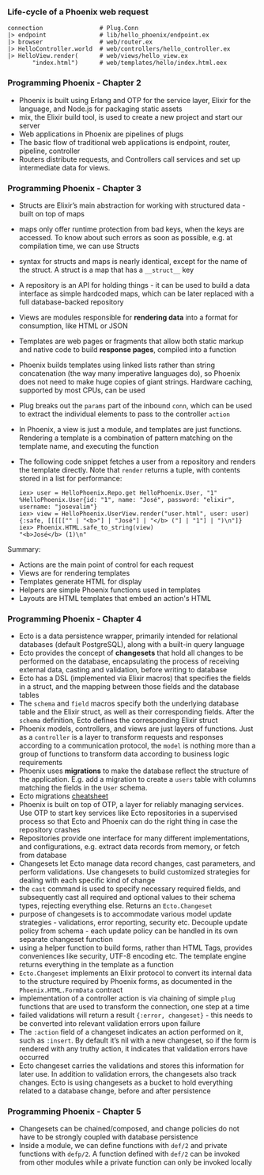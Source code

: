 ### Life-cycle of a Phoenix web request

```
connection                # Plug.Conn
|> endpoint               # lib/hello_phoenix/endpoint.ex
|> browser                # web/router.ex
|> HelloController.world  # web/controllers/hello_controller.ex
|> HelloView.render(      # web/views/hello_view.ex
       "index.html")      # web/templates/hello/index.html.eex
```

### Programming Phoenix - Chapter 2

- Phoenix is built using Erlang and OTP for the service layer, Elixir for the language, and Node.js for packaging static assets
- mix, the Elixir build tool, is used to create a new project and start our server
- Web applications in Phoenix are pipelines of plugs
- The basic flow of traditional web applications is endpoint, router, pipeline, controller
- Routers distribute requests, and Controllers call services and set up intermediate data for views.

### Programming Phoenix - Chapter 3

- Structs are Elixir’s main abstraction for working with structured data - built on top of maps
- maps only offer runtime protection from bad keys, when the keys are accessed. To know about such errors as soon as possible, e.g. at compilation time, we can use Structs
- syntax for structs and maps is nearly identical, except for the name of the struct. A struct is a map that has a `__struct__` key
- A repository is an API for holding things - it can be used to build a data interface as simple hardcoded maps, which can be later replaced with a full database-backed repository
- Views are modules responsible for **rendering data** into a format for consumption, like HTML or JSON
- Templates are web pages or fragments that allow both static markup and native code to build **response pages**, compiled into a function
- Phoenix builds templates using linked lists rather than string concatenation (the way many imperative languages do), so Phoenix does not need to make huge copies of giant strings. Hardware caching, supported by most CPUs, can be used
- Plug breaks out the `params` part of the inbound `conn`, which can be used to extract the individual elements to pass to the controller `action`
- In Phoenix, a view is just a module, and templates are just functions. Rendering a template is a combination of pattern matching on the template name, and executing the function
- The following code snippet fetches a user from a repository and renders the template directly. Note that `render` returns a tuple, with contents stored in a list for performance:

    ```
    iex> user = HelloPhoenix.Repo.get HelloPhoenix.User, "1"
    %HelloPhoenix.User{id: "1", name: "José", password: "elixir", username: "josevalim"}
    iex> view = HelloPhoenix.UserView.render("user.html", user: user)
    {:safe, [[[[["" | "<b>"] | "José"] | "</b> ("] | "1"] | ")\n"]}
    iex> Phoenix.HTML.safe_to_string(view)
    "<b>José</b> (1)\n"
    ```

Summary:

- Actions are the main point of control for each request
- Views are for rendering templates
- Templates generate HTML for display
- Helpers are simple Phoenix functions used in templates
- Layouts are HTML templates that embed an action's HTML

### Programming Phoenix - Chapter 4

- Ecto is a data persistence wrapper, primarily intended for relational databases (default PostgreSQL), along with a built-in query language
- Ecto provides the concept of __changesets__ that hold all changes to be performed on the database, encapsulating the process of receiving external data, casting and validation, before writing to database
- Ecto has a DSL (implemented via Elixir macros) that specifies the fields in a struct, and the mapping between those fields and the database tables
- The `schema` and `field` macros specify both the underlying database table and the Elixir struct, as well as their corresponding fields. After the `schema` definition, Ecto defines the corresponding Elixir struct
- Phoenix models, controllers, and views are just layers of functions. Just as a `controller` is a layer to transform requests and responses according to a communication protocol, the `model` is nothing more than a group of functions to transform data according to business logic requirements
- Phoenix uses __migrations__ to make the database reflect the structure of the application. E.g. add a migration to create a `users` table with columns matching the fields in the `User` schema.
- Ecto migrations [cheatsheet](http://ricostacruz.com/cheatsheets/phoenix-migrations.html)
- Phoenix is built on top of OTP, a layer for reliably managing services. Use OTP to start key services like Ecto repositories in a supervised process so that Ecto and Phoenix can do the right thing in case the repository crashes
- Repositories provide one interface for many different implementations, and configurations, e.g. extract data records from memory, or fetch from database
- Changesets let Ecto manage data record changes, cast parameters, and perform validations. Use changesets to build customized strategies for dealing with each specific kind of change
- the `cast` command is used to specify necessary required fields, and subsequently cast all required and optional values to their schema types, rejecting everything else. Returns an `Ecto.Changeset`
- purpose of changesets is to accommodate various model update strategies - validations, error reporting, security etc. Decouple update policy from schema - each update policy can be handled in its own separate changeset function
- using a helper function to build forms, rather than HTML Tags, provides conveniences like security, UTF-8 encoding etc. The template engine returns everything in the template as a function
- `Ecto.Changeset` implements an Elixir protocol to convert its internal data to the structure required by Phoenix forms, as documented in the `Phoenix.HTML.FormData` contract
- implementation of a controller action is via chaining of simple `plug` functions that are used to transform the connection, one step at a time
- failed validations will return a result `{:error, changeset}` - this needs to be converted into relevant validation errors upon failure
- The `:action` field of a changeset indicates an action performed on it, such as `:insert`. By default it’s nil with a new changeset, so if the form is rendered with any truthy action, it indicates that validation errors have occurred
- Ecto changeset carries the validations and stores this information for later use. In addition to validation errors, the changesets also track changes. Ecto is using changesets as a bucket to hold everything related to a database change, before and after persistence

### Programming Phoenix - Chapter 5

- Changesets can be chained/composed, and change policies do not have to be strongly coupled with database persistence
- Inside a module, we can define functions with `def/2` and private functions with `defp/2`. A function defined with `def/2` can be invoked from other modules while a private function can only be invoked locally
